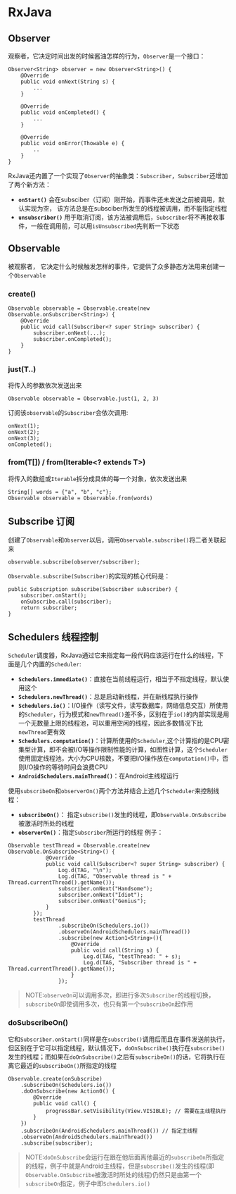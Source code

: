 # RxJava

## Observer
观察者，它决定时间出发的时候酱油怎样的行为，`Observer`是一个接口：
```
Observer<String> observer = new Observer<String>() {
    @Override
    public void onNext(String s) {
        ...
    }

    @Override
    public void onCompleted() {
        ...
    }

    @Override
    public void onError(Thowable e) {
        ..
    }
}
```
RxJava还内置了一个实现了`Observer`的抽象类：`Subscriber`，`Subscriber`还增加了两个新方法：
+ **`onStart()`** 会在subsciber（订阅）刚开始，而事件还未发送之前被调用，默认实现为空， 该方法总是在subsciber所发生的线程被调用，而不能指定线程
+ **`unsubscriber()`** 用于取消订阅，该方法被调用后，`Subscriber`将不再接收事件，一般在调用前，可以用`isUnsubscribed`先判断一下状态

## Observable
被观察者， 它决定什么时候触发怎样的事件，它提供了众多静态方法用来创建一个`Observable`

### create()
```
Observable observable = Observable.create(new Observable.onSubscriber<String>) {
    @Override
    public void call(Subscriber<? super String> subscriber) {
        subscriber.onNext(...);
        subscriber.onCompleted();
    }
}
```

### just(T..)
将传入的参数依次发送出来
```
Observable observable = Observable.just(1, 2, 3)
```
订阅该`observable`的`Subscriber`会依次调用:
```
onNext(1);
onNext(2);
onNext(3);
onCompleted();
```

### from(T[]) / from(Iterable<? extends T>)
将传入的数组或`Iterable`拆分成具体的每一个对象，依次发送出来
```
String[] words = {"a", "b", "c"};
Observable observable = Observable.from(words)
```

## Subscribe 订阅
创建了`Observable`和`Observer`以后，调用`Observable.subscribe()`将二者关联起来
```
observable.subscribe(observer/subscriber);
```
`Observable.subscribe(Subscriber)`的实现的核心代码是：
```
public Subscription subscribe(Subscriber subscriber) {
    subscriber.onStart();
    onSubscribe.call(subscriber);
    return subscriber;
}
```


## Schedulers 线程控制
`Scheduler`调度器，RxJava通过它来指定每一段代码应该运行在什么的线程，下面是几个内置的`Scheduler`:

+ **`Schedulers.immediate()`**：直接在当前线程运行，相当于不指定线程，默认使用这个
+ **`Schedulers.newThread()`**：总是启动新线程，并在新线程执行操作
+ **`Schedulers.io()`**：I/O操作（读写文件，读写数据库，网络信息交互）所使用的`Scheduler`，行为模式和`newThread()`差不多，区别在于`io()`的内部实现是用一个无数量上限的线程池，可以重用空闲的线程，因此多数情况下比`newThread`更有效
+ **`Schedulers.computation()`**：计算所使用的`Scheduler`,这个计算指的是CPU密集型计算，即不会被I/O等操作限制性能的计算，如图性计算，这个`Scheduler`使用固定线程池，大小为CPU核数，不要把I/O操作放在`computation()`中，否则I/O操作的等待时间会浪费CPU
+ **`AndroidSchedulers.mainThread()`**：在Android主线程运行

使用`subscribeOn`和`observerOn()`两个方法并结合上述几个`Scheduler`来控制线程：

+ **`subscribeOn()`**： 指定`subscribe()`发生的线程，即`Observable.OnSubscribe`被激活时所处的线程
+ **`observerOn()`**：指定`Subscriber`所运行的线程
例子：
```
Observable testThread = Observable.create(new Observable.OnSubscribe<String>() {
            @Override
            public void call(Subscriber<? super String> subscriber) {
                Log.d(TAG, "\n");
                Log.d(TAG, "Observable thread is " + Thread.currentThread().getName());
                subscriber.onNext("Handsome");
                subscriber.onNext("Idiot");
                subscriber.onNext("Genius");
            }
        });
        testThread
                .subscribeOn(Schedulers.io())
                .observeOn(AndroidSchedulers.mainThread())
                .subscribe(new Action1<String>(){
                    @Override
                    public void call(String s) {
                        Log.d(TAG, "testThread: " + s);
                        Log.d(TAG, "Subscriber thread is " + Thread.currentThread().getName());
                    }
                });
```
> NOTE:`observeOn`可以调用多次，即进行多次`Subscriber`的线程切换， `subscribeOn`即使调用多次，也只有第一个`subscribeOn`起作用

### doSubscribeOn()
它和`Subscriber.onStart()`同样是在`subscribe()`调用后而且在事件发送前执行，但区别在于它可以指定线程，默认情况下，`doOnSubscribe()`执行在`subscribe()`发生的线程；而如果在`doOnSubscribe()`之后有`subscribeOn()`的话，它将执行在离它最近的`subscribeOn()`所指定的线程
```
Observable.create(onSubscribe)
    .subscribeOn(Schedulers.io())
    .doOnSubscribe(new Action0() {
        @Override
        public void call() {
            progressBar.setVisibility(View.VISIBLE); // 需要在主线程执行
        }
    })
    .subscribeOn(AndroidSchedulers.mainThread()) // 指定主线程
    .observeOn(AndroidSchedulers.mainThread())
    .subscribe(subscriber);
```
> NOTE:`doOnSubscribe`会运行在跟在他后面离他最近的`subscribeOn`所指定的线程，例子中就是Android主线程，但是`subscribe()`发生的线程(即`Observable.OnSubscribe`被激活时所处的线程)仍然只是由第一个`subscribeOn`指定，例子中即`Schedulers.io()`
